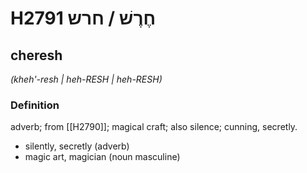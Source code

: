 # H2791 חֶרֶשׁ / חרש

## cheresh

_(kheh'-resh | heh-RESH | heh-RESH)_

### Definition

adverb; from [[H2790]]; magical craft; also silence; cunning, secretly.

- silently, secretly (adverb)
- magic art, magician (noun masculine)
